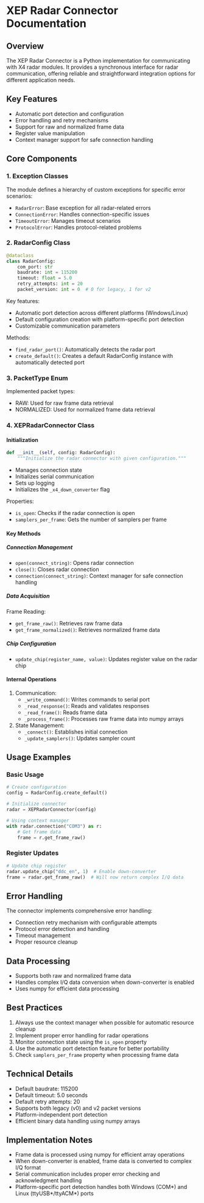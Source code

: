 # XEP Radar Connector Documentation

## Overview
The XEP Radar Connector is a Python implementation for communicating with X4 radar modules. It provides a synchronous interface for radar communication, offering reliable and straightforward integration options for different application needs.

## Key Features
- Automatic port detection and configuration
- Error handling and retry mechanisms
- Support for raw and normalized frame data
- Register value manipulation
- Context manager support for safe connection handling

## Core Components

### 1. Exception Classes
The module defines a hierarchy of custom exceptions for specific error scenarios:
- `RadarError`: Base exception for all radar-related errors
- `ConnectionError`: Handles connection-specific issues
- `TimeoutError`: Manages timeout scenarios
- `ProtocolError`: Handles protocol-related problems

### 2. RadarConfig Class
```python
@dataclass
class RadarConfig:
    com_port: str
    baudrate: int = 115200
    timeout: float = 5.0
    retry_attempts: int = 20
    packet_version: int = 0  # 0 for legacy, 1 for v2
```

Key features:
- Automatic port detection across different platforms (Windows/Linux)
- Default configuration creation with platform-specific port detection
- Customizable communication parameters

Methods:
- `find_radar_port()`: Automatically detects the radar port
- `create_default()`: Creates a default RadarConfig instance with automatically detected port

### 3. PacketType Enum
Implemented packet types:
- RAW: Used for raw frame data retrieval
- NORMALIZED: Used for normalized frame data retrieval

### 4. XEPRadarConnector Class

#### Initialization
```python
def __init__(self, config: RadarConfig):
    """Initialize the radar connector with given configuration."""
```
- Manages connection state
- Initializes serial communication
- Sets up logging
- Initializes the `_x4_down_converter` flag

Properties:
- `is_open`: Checks if the radar connection is open
- `samplers_per_frame`: Gets the number of samplers per frame

#### Key Methods

##### Connection Management
- `open(connect_string)`: Opens radar connection
- `close()`: Closes radar connection
- `connection(connect_string)`: Context manager for safe connection handling

##### Data Acquisition
Frame Reading:
- `get_frame_raw()`: Retrieves raw frame data
- `get_frame_normalized()`: Retrieves normalized frame data

##### Chip Configuration
- `update_chip(register_name, value)`: Updates register value on the radar chip

#### Internal Operations
1. Communication:
   - `_write_command()`: Writes commands to serial port
   - `_read_response()`: Reads and validates responses
   - `_read_frame()`: Reads frame data
   - `_process_frame()`: Processes raw frame data into numpy arrays
2. State Management:
   - `_connect()`: Establishes initial connection
   - `_update_samplers()`: Updates sampler count

## Usage Examples

### Basic Usage
```python
# Create configuration
config = RadarConfig.create_default()

# Initialize connector
radar = XEPRadarConnector(config)

# Using context manager
with radar.connection("COM3") as r:
    # Get frame data
    frame = r.get_frame_raw()
```

### Register Updates
```python
# Update chip register
radar.update_chip("ddc_en", 1)  # Enable down-converter
frame = radar.get_frame_raw()  # Will now return complex I/Q data
```

## Error Handling
The connector implements comprehensive error handling:
- Connection retry mechanism with configurable attempts
- Protocol error detection and handling
- Timeout management
- Proper resource cleanup

## Data Processing
- Supports both raw and normalized frame data
- Handles complex I/Q data conversion when down-converter is enabled
- Uses numpy for efficient data processing

## Best Practices
1. Always use the context manager when possible for automatic resource cleanup
2. Implement proper error handling for radar operations
3. Monitor connection state using the `is_open` property
4. Use the automatic port detection feature for better portability
5. Check `samplers_per_frame` property when processing frame data

## Technical Details
- Default baudrate: 115200
- Default timeout: 5.0 seconds
- Default retry attempts: 20
- Supports both legacy (v0) and v2 packet versions
- Platform-independent port detection
- Efficient binary data handling using numpy arrays

## Implementation Notes
- Frame data is processed using numpy for efficient array operations
- When down-converter is enabled, frame data is converted to complex I/Q format
- Serial communication includes proper error checking and acknowledgment handling
- Platform-specific port detection handles both Windows (COM*) and Linux (ttyUSB*/ttyACM*) ports